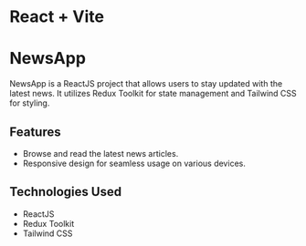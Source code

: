 # React + Vite

# NewsApp

NewsApp is a ReactJS project that allows users to stay updated with the latest news. It utilizes Redux Toolkit for state management and Tailwind CSS for styling.

## Features

- Browse and read the latest news articles.
- Responsive design for seamless usage on various devices.

## Technologies Used

- ReactJS
- Redux Toolkit
- Tailwind CSS
